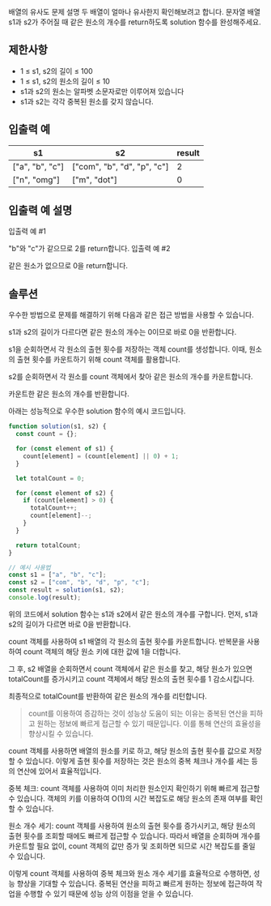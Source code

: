 배열의 유사도
문제 설명
두 배열이 얼마나 유사한지 확인해보려고 합니다. 문자열 배열 s1과 s2가 주어질 때 같은 원소의 개수를 return하도록 solution 함수를 완성해주세요.

## 제한사항
- 1 ≤ s1, s2의 길이 ≤ 100
- 1 ≤ s1, s2의 원소의 길이 ≤ 10
- s1과 s2의 원소는 알파벳 소문자로만 이루어져 있습니다
- s1과 s2는 각각 중복된 원소를 갖지 않습니다.

## 입출력 예
s1|s2|result
---|---|---
["a", "b", "c"]|	["com", "b", "d", "p", "c"]|	2
["n", "omg"]|	["m", "dot"]|	0

## 입출력 예 설명
입출력 예 #1

"b"와 "c"가 같으므로 2를 return합니다.
입출력 예 #2

같은 원소가 없으므로 0을 return합니다.

## 솔루션

우수한 방법으로 문제를 해결하기 위해 다음과 같은 접근 방법을 사용할 수 있습니다.

s1과 s2의 길이가 다르다면 같은 원소의 개수는 0이므로 바로 0을 반환합니다.

s1을 순회하면서 각 원소의 출현 횟수를 저장하는 객체 count를 생성합니다. 이때, 원소의 출현 횟수를 카운트하기 위해 count 객체를 활용합니다.

s2를 순회하면서 각 원소를 count 객체에서 찾아 같은 원소의 개수를 카운트합니다.

카운트한 같은 원소의 개수를 반환합니다.

아래는 성능적으로 우수한 solution 함수의 예시 코드입니다.

```javascript
function solution(s1, s2) {
  const count = {};

  for (const element of s1) {
    count[element] = (count[element] || 0) + 1;
  }

  let totalCount = 0;

  for (const element of s2) {
    if (count[element] > 0) {
      totalCount++;
      count[element]--;
    }
  }

  return totalCount;
}

// 예시 사용법
const s1 = ["a", "b", "c"];
const s2 = ["com", "b", "d", "p", "c"];
const result = solution(s1, s2);
console.log(result);
```
위의 코드에서 solution 함수는 s1과 s2에서 같은 원소의 개수를 구합니다. 먼저, s1과 s2의 길이가 다르면 바로 0을 반환합니다.

count 객체를 사용하여 s1 배열의 각 원소의 출현 횟수를 카운트합니다. 반복문을 사용하여 count 객체의 해당 원소 키에 대한 값에 1을 더합니다.

그 후, s2 배열을 순회하면서 count 객체에서 같은 원소를 찾고, 해당 원소가 있으면 totalCount를 증가시키고 count 객체에서 해당 원소의 출현 횟수를 1 감소시킵니다.

최종적으로 totalCount를 반환하여 같은 원소의 개수를 리턴합니다.

> count를 이용하여 증감하는 것이 성능상 도움이 되는 이유는 중복된 연산을 피하고 원하는 정보에 빠르게 접근할 수 있기 때문입니다. 이를 통해 연산의 효율성을 향상시킬 수 있습니다.

count 객체를 사용하면 배열의 원소를 키로 하고, 해당 원소의 출현 횟수를 값으로 저장할 수 있습니다. 이렇게 출현 횟수를 저장하는 것은 원소의 중복 체크나 개수를 세는 등의 연산에 있어서 효율적입니다.

중복 체크: count 객체를 사용하여 이미 처리한 원소인지 확인하기 위해 빠르게 접근할 수 있습니다. 객체의 키를 이용하여 O(1)의 시간 복잡도로 해당 원소의 존재 여부를 확인할 수 있습니다.

원소 개수 세기: count 객체를 사용하여 원소의 출현 횟수를 증가시키고, 해당 원소의 출현 횟수를 조회할 때에도 빠르게 접근할 수 있습니다. 따라서 배열을 순회하며 개수를 카운트할 필요 없이, count 객체의 값만 증가 및 조회하면 되므로 시간 복잡도를 줄일 수 있습니다.

이렇게 count 객체를 사용하여 중복 체크와 원소 개수 세기를 효율적으로 수행하면, 성능 향상을 기대할 수 있습니다. 중복된 연산을 피하고 빠르게 원하는 정보에 접근하여 작업을 수행할 수 있기 때문에 성능 상의 이점을 얻을 수 있습니다.
